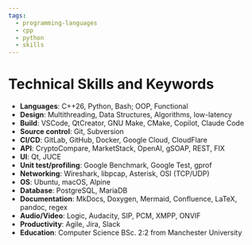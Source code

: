```yaml
---
tags:
  - programming-languages
  - cpp
  - python
  - skills
---
```


# Technical Skills and Keywords

- __Languages__: C++26, Python, Bash; OOP, Functional
- __Design__: Multithreading, Data Structures, Algorithms, low-latency
- __Build__: VSCode, QtCreator, GNU Make, CMake, Copilot, Claude Code
- __Source control__: Git, Subversion
- __CI/CD__: GitLab, GitHub, Docker, Google Cloud, CloudFlare
- __API__: CryptoCompare, MarketStack, OpenAI, gSOAP, REST, FIX
- __UI__: Qt, JUCE
- __Unit test/profiling__: Google Benchmark, Google Test, gprof
- __Networking__: Wireshark, libpcap, Asterisk, OSI (TCP/UDP)
- __OS__: Ubuntu, macOS, Alpine
- __Database__: PostgreSQL, MariaDB
- __Documentation__: MkDocs, Doxygen, Mermaid, Confluence, LaTeX, pandoc, regex
- __Audio/Video__: Logic, Audacity, SIP, PCM, XMPP, ONVIF
- __Productivity__: Agile, Jira, Slack
- __Education__: Computer Science BSc. 2:2 from Manchester University

